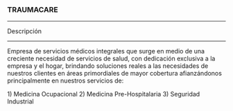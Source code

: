 <h3>TRAUMACARE</h3>
<hr>
<p>Descripción</p>
<hr>
<p>
	Empresa de servicios médicos integrales que surge en medio de
	una creciente necesidad de servicios de salud, con dedicación exclusiva
	a la empresa y el hogar, brindando soluciones reales a las necesidades
	de nuestros clientes en áreas primordiales de mayor cobertura
	afianzándonos principalmente en nuestros servicios de:
</p>
<p>
	1) Medicina Ocupacional
	2) Medicina Pre-Hospitalaria
	3) Seguridad Industrial
</p>